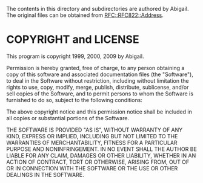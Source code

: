 The contents in this directory and subdirectories are authored by
Abigail.
The original files can be obtained from [RFC::RFC822::Address].

[RFC::RFC822::Address]:https://github.com/Abigail/rfc--rfc822--address

# COPYRIGHT and LICENSE

This program is copyright 1999, 2000, 2009 by Abigail.

Permission is hereby granted, free of charge, to any person obtaining a
copy of this software and associated documentation files (the
"Software"), to deal in the Software without restriction, including
without limitation the rights to use, copy, modify, merge, publish,
distribute, sublicense, and/or sell copies of the Software, and to
permit persons to whom the Software is furnished to do so, subject to
the following conditions:

The above copyright notice and this permission notice shall be included
in all copies or substantial portions of the Software.

THE SOFTWARE IS PROVIDED "AS IS", WITHOUT WARRANTY OF ANY KIND, EXPRESS
OR IMPLIED, INCLUDING BUT NOT LIMITED TO THE WARRANTIES OF
MERCHANTABILITY, FITNESS FOR A PARTICULAR PURPOSE AND NONINFRINGEMENT.
IN NO EVENT SHALL THE AUTHOR BE LIABLE FOR ANY CLAIM, DAMAGES OR OTHER
LIABILITY, WHETHER IN AN ACTION OF CONTRACT, TORT OR OTHERWISE, ARISING
FROM, OUT OF OR IN CONNECTION WITH THE SOFTWARE OR THE USE OR OTHER
DEALINGS IN THE SOFTWARE.

